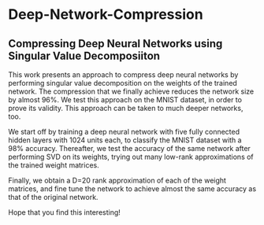 # Deep-Network-Compression
## Compressing Deep Neural Networks using Singular Value Decomposiiton

This work presents an approach to compress deep neural networks by performing singular value decomposition on the weights of the trained network. The compression that we finally achieve reduces the network size by almost 96%. We test this approach on the MNIST dataset, in order to prove its validity. This approach can be taken to much deeper networks, too. 

We start off by training a deep neural network with five fully connected hidden layers with 1024 units each, to classify the MNIST dataset with a 98% accuracy. Thereafter, we test the accuracy of the same network after performing SVD on its weights, trying out many low-rank approximations of the trained weight matrices. 

Finally, we obtain a D=20 rank approximation of each of the weight matrices, and fine tune the network to achieve almost the same accuracy as that of the original network. 

Hope that you find this interesting!
